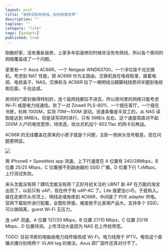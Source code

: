 ```yaml
---
layout: post
title: "装修没有布网线，如何拯救世界"
description: ""
tagline: ""
category: "life"
tags: [gadgets]
published: true
---
```


刚搬好家，没有重新装修，上家多年前装修的时候并没有布网线，所以各个房间的网络覆盖成了一个问题。

家里有一个 Asus AC66R，一个 Netgear WNDR3700，一个洋垃圾千兆交换机。考虑到 NAT 性能，把 AC66R 作为主路由。交换机放在电视柜里，接着电视、电视盒子、NAS。交换机与 AC66R 拉了一根明线沿踢脚线绕房间半圈到电视柜后面，千兆达成。

房间的门密封做得特别好，连个扁网线都拉不进去，所以房间里的网络只能考虑 Wi-Fi 或是电力线通信。败了一对 Zinwell PLS-8011，一个插在客厅，一个插在书房，标称 1000M，实测 70M～100M 波动。该速率像是半双工的，从 NAS 读取能达到 9MB/s，但是读写同时进行，只有 5MB/s 左右。这个速度简直对不起 200M 入户的电信宽带，待改造，给台式机加个 802.11ac 的网卡后再战。

AC66R 的无线覆盖在原来的小房子就是个问题，主卧一侧床头信号极差。现在问题更明显。

![](https://dn-qingpei-image.qbox.me/in_post/2015/wifi/wifi.png)

用 iPhone6 + Speedtest app 测速。上下行速度在 A 位置有 240/28Mbps，B 位置 25/25 Mbps，C 位置搜不到路由器的 SSID 广播，D 位置下行 1.xMbps，上行测试失败。

床头怎能没有网？蹲坑怎能没有网？正好月初关注的 UBNT 新 AP 在万能的淘宝出现了，以前只有 uAP，现在终于有 uAP-AC 了。Lite 版更加小巧，于是购入。装在走廊尽头吊顶上，明线走墙角练到 AC66R，中间接了 POE adapter 供电。官网下载软件进行配置，全图形界面，难度绝不比家用产品大。支持多个 SSID，可以做隔离，guest Wi-Fi 无压力。

连 uAP 测速。A 位置 137/20 Mbps，B 位置 27/10 Mbps，C 位置 20/18 Mbps，D 位置待测。上传浮动大是因为 NAS 在上传抢带宽。

TODO: 目前书房的电脑由电力线传输改成 Wi-Fi。电力线用于 IPTV。电信这个直播点播分别用两个 VLAN tag 的做法，Asus 原厂固件还真对付不了。
